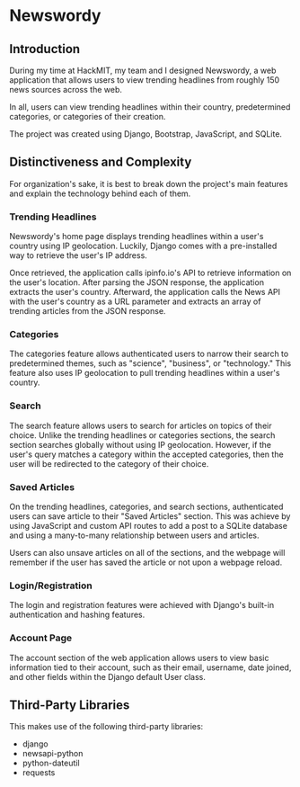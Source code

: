 # Newswordy

## Introduction
During my time at HackMIT, my team and I designed Newswordy, a web application that allows users to view trending headlines from roughly 150 news sources across the web. 

In all, users can view trending headlines within their country, predetermined categories, or categories of their creation. 

The project was created using Django, Bootstrap, JavaScript, and SQLite. 


## Distinctiveness and Complexity
For organization's sake, it is best to break down the project's main features and explain the technology behind each of them. 

### Trending Headlines
Newswordy's home page displays trending headlines within a user's country using IP geolocation. Luckily, Django comes with a pre-installed way to retrieve the user's IP address. 

Once retrieved, the application calls ipinfo.io's API to retrieve information on the user's location. After parsing the JSON response, the application extracts the user's country. Afterward, the application calls the News API with the user's country as a URL parameter and extracts an array of trending articles from the JSON response. 

### Categories
The categories feature allows authenticated users to narrow their search to predetermined themes, such as "science", "business", or "technology." This feature also uses IP geolocation to pull trending headlines within a user's country. 

### Search
The search feature allows users to search for articles on topics of their choice. Unlike the trending headlines or categories sections, the search section searches globally without using IP geolocation. However, if the user's query matches a category within the accepted categories, then the user will be redirected to the category of their choice.

### Saved Articles
On the trending headlines, categories, and search sections, authenticated users can save article to their "Saved Articles" section. This was achieve by using JavaScript and custom API routes to add a post to a SQLite database and using a many-to-many relationship between users and articles. 

Users can also unsave articles on all of the sections, and the webpage will remember if the user has saved the article or not upon a webpage reload. 

### Login/Registration
The login and registration features were achieved with Django's built-in authentication and hashing features. 

### Account Page
The account section of the web application allows users to view basic information tied to their account, such as their email, username, date joined, and other fields within the Django default User class. 


## Third-Party Libraries
This makes use of the following third-party libraries:
- django
- newsapi-python
- python-dateutil
- requests
